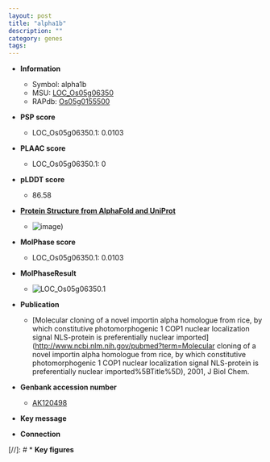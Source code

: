 ```yaml
---
layout: post
title: "alpha1b"
description: ""
category: genes
tags: 
---
```


* **Information**  
    + Symbol: alpha1b  
    + MSU: [LOC_Os05g06350](http://rice.plantbiology.msu.edu/cgi-bin/ORF_infopage.cgi?orf=LOC_Os05g06350)  
    + RAPdb: [Os05g0155500](http://rapdb.dna.affrc.go.jp/viewer/gbrowse_details/irgsp1?name=Os05g0155500)  

* **PSP score**  
    + LOC_Os05g06350.1: 0.0103 

* **PLAAC score**  
    + LOC_Os05g06350.1: 0 

* **pLDDT score**
    + 86.58

* **[Protein Structure from AlphaFold and UniProt](https://www.uniprot.org/uniprotkb/Q9SLX0/entry#structure)**
    + ![image](https://ricepsp.github.io/images/Q9/AF-Q9SLX0-F1.png))

* **MolPhase score**
    + LOC_Os05g06350.1: 0.0103

* **MolPhaseResult**
    + ![LOC_Os05g06350.1](https://ricepsp.github.io/pictures/LOC_Os05g/LOC_Os05g06350.1.png)

* **Publication**  
    + [Molecular cloning of a novel importin alpha homologue from rice, by which constitutive photomorphogenic 1 COP1 nuclear localization signal NLS-protein is preferentially nuclear imported](http://www.ncbi.nlm.nih.gov/pubmed?term=Molecular cloning of a novel importin alpha homologue from rice, by which constitutive photomorphogenic 1 COP1 nuclear localization signal NLS-protein is preferentially nuclear imported%5BTitle%5D), 2001, J Biol Chem.

* **Genbank accession number**  
    + [AK120498](http://www.ncbi.nlm.nih.gov/nuccore/AK120498)

* **Key message**  

* **Connection**  

[//]: # * **Key figures**  


